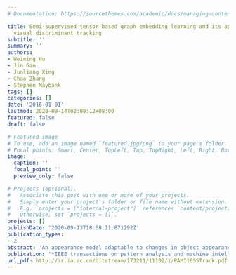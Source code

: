 ```yaml
---
# Documentation: https://sourcethemes.com/academic/docs/managing-content/

title: Semi-supervised tensor-based graph embedding learning and its application to
  visual discriminant tracking
subtitle: ''
summary: ''
authors:
- Weiming Hu
- Jin Gao
- Junliang Xing
- Chao Zhang
- Stephen Maybank
tags: []
categories: []
date: '2016-01-01'
lastmod: 2020-09-14T02:08:12+08:00
featured: false
draft: false

# Featured image
# To use, add an image named `featured.jpg/png` to your page's folder.
# Focal points: Smart, Center, TopLeft, Top, TopRight, Left, Right, BottomLeft, Bottom, BottomRight.
image:
  caption: ''
  focal_point: ''
  preview_only: false

# Projects (optional).
#   Associate this post with one or more of your projects.
#   Simply enter your project's folder or file name without extension.
#   E.g. `projects = ["internal-project"]` references `content/project/deep-learning/index.md`.
#   Otherwise, set `projects = []`.
projects: []
publishDate: '2020-09-13T18:08:11.871292Z'
publication_types:
- 2
abstract: 'An appearance model adaptable to changes in object appearance is critical in visual object tracking. In this paper, we treat an image patch as a two-order tensor which preserves the original image structure. We design two graphs for characterizing the intrinsic local geometrical structure of the tensor samples of the object and the background. Graph embedding is used to reduce the dimensions of the tensors while preserving the structure of the graphs. Then, a discriminant embedding space is constructed. We prove two propositions forfinding the transformation matrices which are used to map the original tensor samples to the tensor-based graph embedding space. In order to encode more discriminant information in the embedding space, we propose a transfer-learningbased semi-supervised strategy to iteratively adjust the embedding space into which discriminative information obtained from earlier times is transferred. We apply the proposed semi-supervised tensor-based graph embedding learning algorithm to visual tracking. The new tracking algorithm captures an object s appearance characteristics during tracking and uses a particle filter to estimate the optimal object state. Experimental results on the CVPR 2013 benchmark dataset demonstrate the effectiveness of the proposed tracking algorithm.'
publication: '*IEEE transactions on pattern analysis and machine intelligence*'
url_pdf: http://ir.ia.ac.cn/bitstream/173211/11102/1/PAMI16SSTrack.pdf
---
```

